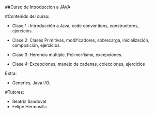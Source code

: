 ##Curso de Introduccion a JAVA

#Contenido del curso:

- Clase 1 :
Introducción a Java, code conventions, constructores, ejercicios.

- Clase 2:
    Clases Primitivas, modificadores, sobrecarga, inicialización, composición, ejercicios.

- Clase 3:
    Herencia múltiple, Polimorfismo, excepciones.

- Clase 4:
    Excepciones, manejo de cadenas, colecciones, ejercicios

Extra:
- Generics, Java I/O.

#Tutores:
- Beatriz Sandoval
- Felipe Hermosilla
